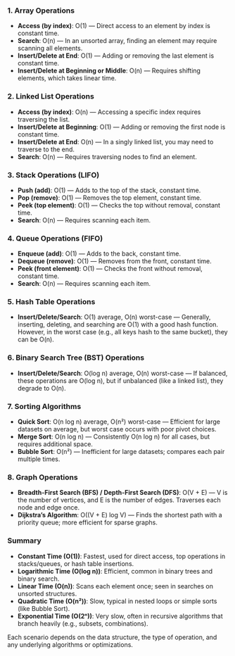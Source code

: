 ### 1. **Array Operations**
   - **Access (by index)**: O(1) — Direct access to an element by index is constant time.
   - **Search**: O(n) — In an unsorted array, finding an element may require scanning all elements.
   - **Insert/Delete at End**: O(1) — Adding or removing the last element is constant time.
   - **Insert/Delete at Beginning or Middle**: O(n) — Requires shifting elements, which takes linear time.

### 2. **Linked List Operations**
   - **Access (by index)**: O(n) — Accessing a specific index requires traversing the list.
   - **Insert/Delete at Beginning**: O(1) — Adding or removing the first node is constant time.
   - **Insert/Delete at End**: O(n) — In a singly linked list, you may need to traverse to the end.
   - **Search**: O(n) — Requires traversing nodes to find an element.

### 3. **Stack Operations (LIFO)**
   - **Push (add)**: O(1) — Adds to the top of the stack, constant time.
   - **Pop (remove)**: O(1) — Removes the top element, constant time.
   - **Peek (top element)**: O(1) — Checks the top without removal, constant time.
   - **Search**: O(n) — Requires scanning each item.

### 4. **Queue Operations (FIFO)**
   - **Enqueue (add)**: O(1) — Adds to the back, constant time.
   - **Dequeue (remove)**: O(1) — Removes from the front, constant time.
   - **Peek (front element)**: O(1) — Checks the front without removal, constant time.
   - **Search**: O(n) — Requires scanning each item.

### 5. **Hash Table Operations**
   - **Insert/Delete/Search**: O(1) average, O(n) worst-case — Generally, inserting, deleting, and searching are O(1) with a good hash function. However, in the worst case (e.g., all keys hash to the same bucket), they can be O(n).

### 6. **Binary Search Tree (BST) Operations**
   - **Insert/Delete/Search**: O(log n) average, O(n) worst-case — If balanced, these operations are O(log n), but if unbalanced (like a linked list), they degrade to O(n).

### 7. **Sorting Algorithms**
   - **Quick Sort**: O(n log n) average, O(n²) worst-case — Efficient for large datasets on average, but worst case occurs with poor pivot choices.
   - **Merge Sort**: O(n log n) — Consistently O(n log n) for all cases, but requires additional space.
   - **Bubble Sort**: O(n²) — Inefficient for large datasets; compares each pair multiple times.

### 8. **Graph Operations**
   - **Breadth-First Search (BFS) / Depth-First Search (DFS)**: O(V + E) — V is the number of vertices, and E is the number of edges. Traverses each node and edge once.
   - **Dijkstra’s Algorithm**: O((V + E) log V) — Finds the shortest path with a priority queue; more efficient for sparse graphs.

### Summary
- **Constant Time (O(1))**: Fastest, used for direct access, top operations in stacks/queues, or hash table insertions.
- **Logarithmic Time (O(log n))**: Efficient, common in binary trees and binary search.
- **Linear Time (O(n))**: Scans each element once; seen in searches on unsorted structures.
- **Quadratic Time (O(n²))**: Slow, typical in nested loops or simple sorts (like Bubble Sort).
- **Exponential Time (O(2ⁿ))**: Very slow, often in recursive algorithms that branch heavily (e.g., subsets, combinations).

Each scenario depends on the data structure, the type of operation, and any underlying algorithms or optimizations.